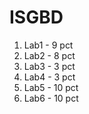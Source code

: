 # ISGBD
1. Lab1 - 9 pct
2. Lab2 - 8 pct
3. Lab3 - 3 pct
4. Lab4 - 3 pct
5. Lab5 - 10 pct
6. Lab6 - 10 pct
